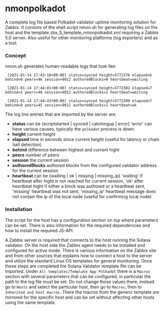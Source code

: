 # nmonpolkadot

A complete log file based Polkadot validator uptime monitoring solution for Zabbix. It consists of the shell script nmon.sh for generating log files on the host and the template zbx_5_template_nmonpolkadot.xml requiring a Zabbix 5.0 server. Also useful for other monitoring platforms (log exporters) and as a tool.

### Concept

nmon.sh generates human-readable logs that look like:

`
[2021-01-14 17:43:18+00:00] status=synced height=5772376 elapsed=6 behind=0 peers=46 session=9912 authoredBlocks=0 heartbeat=waiting`
 
`
[2021-01-14 17:44:01+00:00] status=synced height=5772382 elapsed=7 behind=1 peers=46 session=9912 authoredBlocks=1 heartbeat=waiting`
 
`
[2021-01-14 17:44:43+00:00] status=synced height=5772390 elapsed=7 behind=0 peers=45 session=9912 authoredBlocks=1 heartbeat=ok`

The log line entries that are imported by the server are:

* **status** can be {scriptstarted | synced | catchingup | error} 'error' can have various causes, typically the `polkadot` process is down.
* **height** current height
* **elapsed** time in seconds since current height (useful for latency or chain halt detection)
* **behind** difference between highest and current hight
* **peers** number of peers
* **session** the current session 
* **authoredBlocks** authored blocks from the configured validator address for the current session
* **heartbeat** can be {waiting | ok | missing | missing_ip} 'waiting' if heartbeat after hight is not reached for current session, 'ok' after heartbeat hight if either a block was authored or a heartbeat sent, 'missing' heartbeat was not sent, 'missing_ip' heartbeat message does not contain the ip of the local node (useful for confirming local node)

### Installation

The script for the host has a configuration section on top where parameters can be set. There is also information for the required dependencies and how to install the required JS-API.

A Zabbix server is required that connects to the host running the Solana validator. On the host side the Zabbix agent needs to be installed and configured for active mode. There is various information on the Zabbix site and from other sources that explains how to connect a host to the server and utilize the standard Linux OS templates for general monitoring. Once these steps are completed the Solana Validator template file can be imported. Under `All templates/Template App Polkadot` there is a `Macros` section with several parameters that can be configured, in particular the path to the log file must be set. Do not change those values there, instead go to `Hosts` and select the particular host, then go to `Macros`, then to `Inherited and host macros`. There the macros from the generic template are mirrored for the specific host and can be set without affecting other hosts using the same template.
